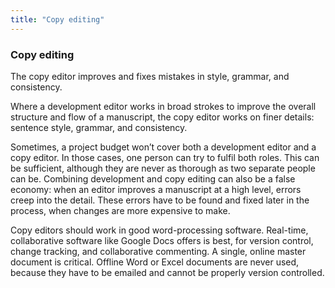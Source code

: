 ```yaml
---
title: "Copy editing"
---
```


### Copy editing

The copy editor improves and fixes mistakes in style, grammar, and consistency.

Where a development editor works in broad strokes to improve the overall structure and flow of a manuscript, the copy editor works on finer details: sentence style, grammar, and consistency.

Sometimes, a project budget won’t cover both a development editor and a copy editor. In those cases, one person can try to fulfil both roles. This can be sufficient, although they are never as thorough as two separate people can be. Combining development and copy editing can also be a false economy: when an editor improves a manuscript at a high level, errors creep into the detail. These errors have to be found and fixed later in the process, when changes are more expensive to make.

Copy editors should work in good word-processing software. Real-time, collaborative software like Google Docs offers is best, for version control, change tracking, and collaborative commenting. A single, online master document is critical. Offline Word or Excel documents are never used, because they have to be emailed and cannot be properly version controlled.
